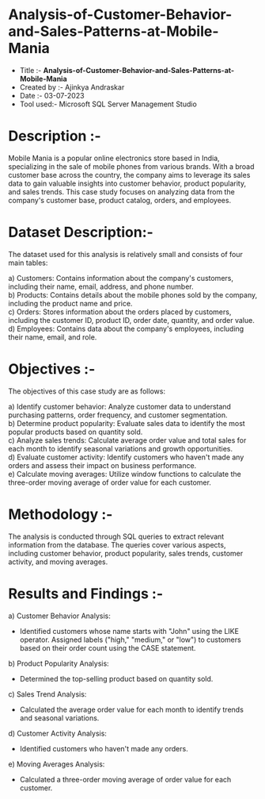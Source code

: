 # Analysis-of-Customer-Behavior-and-Sales-Patterns-at-Mobile-Mania
* Title :-        **Analysis-of-Customer-Behavior-and-Sales-Patterns-at-Mobile-Mania**
* Created by :-   Ajinkya Andraskar
* Date :-         03-07-2023
* Tool used:-     Microsoft SQL Server Management Studio

# Description :- 
Mobile Mania is a popular online electronics store based in India, specializing in the sale of mobile phones from various brands. With a broad customer base across the country, the company aims to leverage its sales data to gain valuable insights into customer behavior, product popularity, and sales trends. This case study focuses on analyzing data from the company's customer base, product catalog, orders, and employees.

# Dataset Description:-
The dataset used for this analysis is relatively small and consists of four main tables:

a) Customers: Contains information about the company's customers, including their name, email, address, and phone number.<br>
b) Products: Contains details about the mobile phones sold by the company, including the product name and price.<br>
c) Orders: Stores information about the orders placed by customers, including the customer ID, product ID, order date, quantity, and order value.<br>
d) Employees: Contains data about the company's employees, including their name, email, and role.<br>

# Objectives :-
The objectives of this case study are as follows:

a) Identify customer behavior: Analyze customer data to understand purchasing patterns, order frequency, and customer segmentation.<br>
b) Determine product popularity: Evaluate sales data to identify the most popular products based on quantity sold.<br>
c) Analyze sales trends: Calculate average order value and total sales for each month to identify seasonal variations and growth opportunities.<br>
d) Evaluate customer activity: Identify customers who haven't made any orders and assess their impact on business performance.<br>
e) Calculate moving averages: Utilize window functions to calculate the three-order moving average of order value for each customer.<br>


# Methodology :-
The analysis is conducted through SQL queries to extract relevant information from the database. The queries cover various aspects, including customer behavior, product popularity, sales trends, customer activity, and moving averages.

# Results and Findings :-
a) Customer Behavior Analysis:

* Identified customers whose name starts with "John" using the LIKE operator.
  Assigned labels ("high," "medium," or "low") to customers based on their order count using the CASE statement.
  
b) Product Popularity Analysis:

* Determined the top-selling product based on quantity sold.
  
c) Sales Trend Analysis:

* Calculated the average order value for each month to identify trends and seasonal variations.
  
d) Customer Activity Analysis:

* Identified customers who haven't made any orders.
  
e) Moving Averages Analysis:

* Calculated a three-order moving average of order value for each customer.
